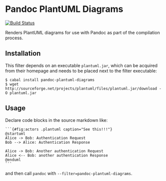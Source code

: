 
Pandoc PlantUML Diagrams
========================

[![Build Status](https://travis-ci.org/thriqon/pandoc-plantuml-diagrams.svg?branch=master)](https://travis-ci.org/thriqon/pandoc-plantuml-diagrams)

Renders PlantUML diagrams for use with Pandoc as part
of the compilation process.

Installation
------------

This filter depends on an executable `plantuml.jar`, which can be acquired from
their homepage and needs to be placed next to the filter executable:

    $ cabal install pandoc-plantuml-diagrams
    $ wget http://sourceforge.net/projects/plantuml/files/plantuml.jar/download -O plantuml.jar

Usage
-----

Declare code blocks in the source markdown like:

    ```{#fig:actors .plantuml caption="See this!!!"}
    @startuml
    Alice -> Bob: Authentication Request
    Bob --> Alice: Authentication Response

    Alice -> Bob: Another authentication Request
    Alice <-- Bob: another authentication Response
    @enduml
    ```

and then call `pandoc` with `--filter=pandoc-plantuml-diagrams`.


